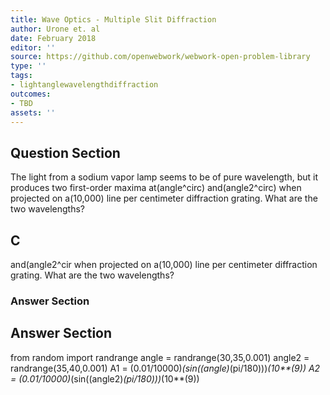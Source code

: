 ```yaml
---
title: Wave Optics - Multiple Slit Diffraction
author: Urone et. al
date: February 2018
editor: ''
source: https://github.com/openwebwork/webwork-open-problem-library
type: ''
tags:
- lightanglewavelengthdiffraction
outcomes:
- TBD
assets: ''
---
```


## Question Section 

The light from a sodium vapor lamp seems to be of pure wavelength, but it produces two first-order maxima at(angle^circ) and(angle2^circ)  when projected on a(10,000) line per centimeter diffraction grating. What are the two wavelengths?
## C
and(angle2^cir when projected on a(10,000) line per centimeter diffraction grating. What are the two wavelengths?
### Answer Section


## Answer Section

from random import randrange
angle = randrange(30,35,0.001)
angle2 = randrange(35,40,0.001)
A1 = (0.01/10000)*(sin((angle)*(pi/180)))*(10**(9))
A2 = (0.01/10000)*(sin((angle2)*(pi/180)))*(10**(9))